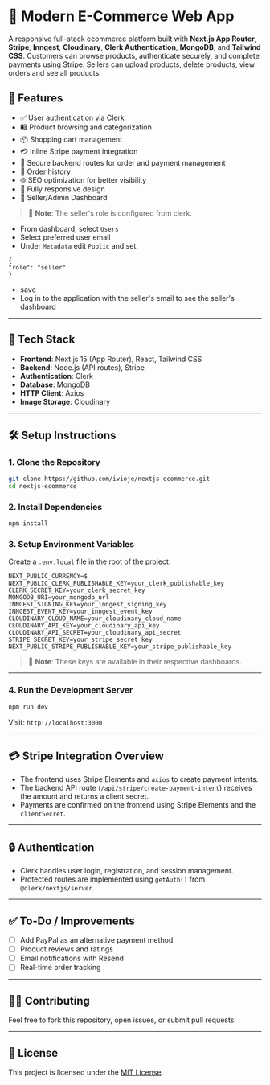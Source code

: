 # 🛒 Modern E-Commerce Web App

A responsive full-stack ecommerce platform built with **Next.js App Router**, **Stripe**, **Inngest**, **Cloudinary**, **Clerk Authentication**, **MongoDB**, and **Tailwind CSS**. Customers can browse products, authenticate securely, and complete payments using Stripe. Sellers can upload 
products, delete products, view orders and see all products.

## 🚀 Features

- ✅ User authentication via Clerk  
- 🛍️ Product browsing and categorization  
- 📦 Shopping cart management  
- 💳 Inline Stripe payment integration  
- 🔐 Secure backend routes for order and payment management  
- 📄 Order history  
- 🌐 SEO optimization for better visibility  
- 📱 Fully responsive design  
- 📄 Seller/Admin Dashboard

> 🧠 **Note**: The seller's role is configured from clerk. <br />
- From dashboard, select `Users`
- Select preferred user email
- Under `Metadata` edit `Public` and set:
```
{
"role": "seller"
}
```
- save
- Log in to the application with the seller's email to see the seller's dashboard

---

## 🧰 Tech Stack

- **Frontend**: Next.js 15 (App Router), React, Tailwind CSS  
- **Backend**: Node.js (API routes), Stripe  
- **Authentication**: Clerk  
- **Database**: MongoDB 
- **HTTP Client**: Axios  
- **Image Storage**: Cloudinary

---

## 🛠️ Setup Instructions

### 1. Clone the Repository

```bash
git clone https://github.com/ivioje/nextjs-ecommerce.git
cd nextjs-ecommerce
```

### 2. Install Dependencies

```bash
npm install
```

### 3. Setup Environment Variables

Create a `.env.local` file in the root of the project:

```env
NEXT_PUBLIC_CURRENCY=$
NEXT_PUBLIC_CLERK_PUBLISHABLE_KEY=your_clerk_publishable_key
CLERK_SECRET_KEY=your_clerk_secret_key
MONGODB_URI=your_mongodb_url
INNGEST_SIGNING_KEY=your_inngest_signing_key
INNGEST_EVENT_KEY=your_inngest_event_key
CLOUDINARY_CLOUD_NAME=your_cloudinary_cloud_name
CLOUDINARY_API_KEY=your_cloudinary_api_key
CLOUDINARY_API_SECRET=your_cloudinary_api_secret
STRIPE_SECRET_KEY=your_stripe_secret_key
NEXT_PUBLIC_STRIPE_PUBLISHABLE_KEY=your_stripe_publishable_key
```

> 🧠 **Note**: These keys are available in their respective dashboards.

---

### 4. Run the Development Server

```bash
npm run dev
```

Visit: `http://localhost:3000`

---

## 💳 Stripe Integration Overview

- The frontend uses Stripe Elements and `axios` to create payment intents.  
- The backend API route (`/api/stripe/create-payment-intent`) receives the amount and returns a client secret.  
- Payments are confirmed on the frontend using Stripe Elements and the `clientSecret`.  

---

## 🔒 Authentication

- Clerk handles user login, registration, and session management.  
- Protected routes are implemented using `getAuth()` from `@clerk/nextjs/server`.

---

## ✅ To-Do / Improvements

- [ ] Add PayPal as an alternative payment method  
- [ ] Product reviews and ratings  
- [ ] Email notifications with Resend  
- [ ] Real-time order tracking

---

## 🧑‍💻 Contributing

Feel free to fork this repository, open issues, or submit pull requests.

---

## 📄 License

This project is licensed under the [MIT License](LICENSE).

